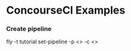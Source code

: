 # ConcourseCI Examples

### Create pipeline
fly -t tutorial set-pipeline -p <<pipeline-name>> -c <<pipeline-config-file>>
